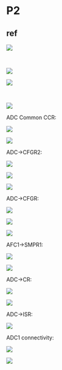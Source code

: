 # P2

## ref

![](https://i.imgur.com/uSLEwu3.png)

<br>

![](https://i.imgur.com/g9GPdaP.png)


![](https://i.imgur.com/m5EZ7Rr.png)


<br>

![](https://i.imgur.com/yL7O7QX.png)

ADC Common CCR:

![](https://i.imgur.com/dXSb3Bj.png)


![](https://i.imgur.com/hjwT4aG.png)


ADC->CFGR2:

![](https://i.imgur.com/M5MEPmM.png)

![](https://i.imgur.com/axGI3r0.png)

![](https://i.imgur.com/DZXGIhi.png)

ADC->CFGR:

![](https://i.imgur.com/470sIoG.png)


![](https://i.imgur.com/MbP9gwK.png)


![](https://i.imgur.com/qnDatRv.png)

AFC1->SMPR1:

![](https://i.imgur.com/jUssG8H.png)

![](https://i.imgur.com/fPiRFpm.png)

ADC->CR:

![](https://i.imgur.com/J8z9w7V.png)

![](https://i.imgur.com/31XEpY1.png)

ADC->ISR:

![](https://i.imgur.com/mVCrEZ8.png)

ADC1 connectivity:

![](https://i.imgur.com/J5yDsWM.png)

![](https://i.imgur.com/EMcFPoR.png)
